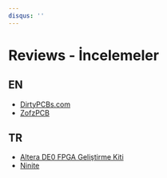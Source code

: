 ```yaml
---
disqus: ''
---
```


# Reviews - İncelemeler

## EN

* [DirtyPCBs.com](dirtypcbs.md)
* [ZofzPCB](zofzpcb.md)

## TR

* [Altera DE0 FPGA Geliştirme Kiti](altera-de0-fpga-gelistirme-kiti.md)
* [Ninite](ninite.md)
